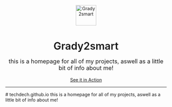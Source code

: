 <p align="center">
	<img src="img/appa.pn" alt="Grady2smart" width="64">
	<br>
	<h3 align="center" style="font-size: 32px; font-weight: 600; margin-bottom: 0px;">Grady2smart</h3>
	<p align="center" style="font-size: 18px;">this is a homepage for all of my projects, aswell as a little bit of info about me!</p>
	<p align="center">
	<a href="https://zeni">See it in Action</a>
	</p>
	<hr>
</p>
# techdech.github.io
this is a homepage for all of my projects, aswell as a little bit of info about me!
